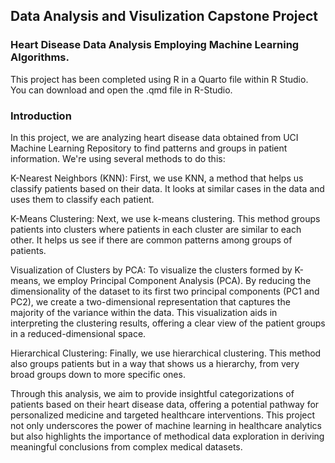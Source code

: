 ## Data Analysis and Visulization Capstone Project 


### Heart Disease Data Analysis Employing Machine Learning Algorithms.

This project has been completed using R in a Quarto file within R Studio. You can download and open the .qmd file in R-Studio.


### Introduction



In this project, we are analyzing heart disease data obtained from UCI Machine Learning Repository to find patterns and groups in patient information. We're using several methods to do this:

K-Nearest Neighbors (KNN): First, we use KNN, a method that helps us classify patients based on their data. It looks at similar cases in the data and uses them to classify each patient.

K-Means Clustering: Next, we use k-means clustering. This method groups patients into clusters where patients in each cluster are similar to each other. It helps us see if there are common patterns among groups of patients.

Visualization of Clusters by PCA: To visualize the clusters formed by K-means, we employ Principal Component Analysis (PCA). By reducing the dimensionality of the dataset to its first two principal components (PC1 and PC2), we create a two-dimensional representation that captures the majority of the variance within the data. This visualization aids in interpreting the clustering results, offering a clear view of the patient groups in a reduced-dimensional space.

Hierarchical Clustering: Finally, we use hierarchical clustering. This method also groups patients but in a way that shows us a hierarchy, from very broad groups down to more specific ones.

Through this analysis, we aim to provide insightful categorizations of patients based on their heart disease data, offering a potential pathway for personalized medicine and targeted healthcare interventions. This project not only underscores the power of machine learning in healthcare analytics but also highlights the importance of methodical data exploration in deriving meaningful conclusions from complex medical datasets.


